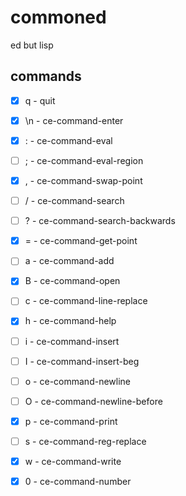 # commoned
ed but lisp

## commands
- [x] q - quit
- [x] \n - ce-command-enter
- [x] : - ce-command-eval
- [ ] ; - ce-command-eval-region
- [x] , - ce-command-swap-point
- [ ] / - ce-command-search
- [ ] ? - ce-command-search-backwards
- [x] = - ce-command-get-point
- [ ] a - ce-command-add
- [x] B - ce-command-open
- [ ] c - ce-command-line-replace
- [x] h - ce-command-help
- [ ] i - ce-command-insert
- [ ] I - ce-command-insert-beg
- [ ] o - ce-command-newline
- [ ] O - ce-command-newline-before
- [x] p - ce-command-print
- [ ] s - ce-command-reg-replace
- [x] w - ce-command-write
- [x] 0 - ce-command-number

